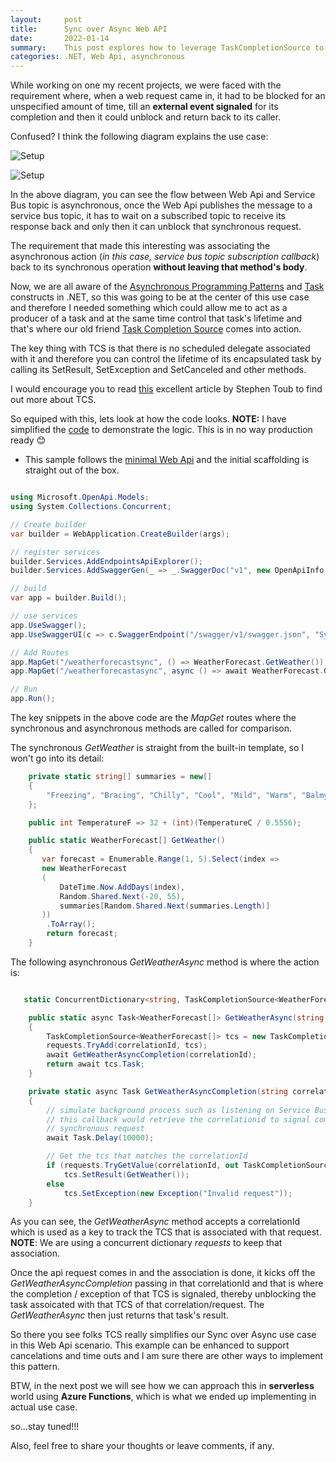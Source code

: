 ```yaml
---
layout:     post
title:      Sync over Async Web API
date:       2022-01-14
summary:    This post explores how to leverage TaskCompletionSource to control the lifetime of a Web API request.
categories: .NET, Web Api, asynchronous 
---
```


While working on one my recent projects, we were faced with the requirement where, when a web request came in, it had to be blocked for an unspecified amount of time, till an **external event signaled** for its completion and then it could unblock and return back to its caller. 


Confused? I think the following diagram explains the use case:


![Setup]({{site.url}}/images/sync-over-sync.png)

![Setup]({{site.url}}/images/sync.png)

In the above diagram, you can see the flow between Web Api and Service Bus topic is asynchronous, once the Web Api publishes the message to a service bus topic, it has to wait on a subscribed topic to receive its response back and only then it can unblock that synchronous request.  


The requirement that made this interesting was associating the asynchronous action (*in this case, service bus topic subscription callback*) back to its synchronous operation **without leaving that method's body**.


Now, we are all aware of the [Asynchronous Programming Patterns](https://docs.microsoft.com/en-us/dotnet/standard/asynchronous-programming-patterns/) and [Task](https://docs.microsoft.com/en-us/dotnet/api/system.threading.tasks.task?view=net-6.0) constructs in .NET, so this was going to be at the center of this use case and therefore I needed something which could allow me to act as a producer of a task and at the same time control that task's lifetime and that's where our old friend [Task Completion Source](https://docs.microsoft.com/en-us/dotnet/api/system.threading.tasks.taskcompletionsource?view=net-6.0) comes into action.


The key thing with TCS is that there is no scheduled delegate associated with it and therefore you can control the lifetime of its encapsulated task by calling its SetResult, SetException and SetCanceled and other methods. 


I would encourage you to read [this](https://devblogs.microsoft.com/pfxteam/the-nature-of-taskcompletionsourcetresult/) excellent article by Stephen Toub to find out more about TCS. 


So equiped with this, lets look at how the code looks. **NOTE:** I have simplified the [code](https://github.com/AdiThakker/SyncOverAsync) to demonstrate the logic. This is in no way production ready 😊


- This sample follows the [minimal Web Api](https://docs.microsoft.com/en-us/aspnet/core/fundamentals/minimal-apis?view=aspnetcore-6.0) and the initial scaffolding is straight out of the box. 

~~~csharp

using Microsoft.OpenApi.Models;
using System.Collections.Concurrent;

// Create builder
var builder = WebApplication.CreateBuilder(args);

// register services
builder.Services.AddEndpointsApiExplorer();
builder.Services.AddSwaggerGen(_ => _.SwaggerDoc("v1", new OpenApiInfo { Title = "Sync Over Async API", Description = "Example showing use of TCS to control task completion", Version = "v1" }));

// build
var app = builder.Build();

// use services
app.UseSwagger();
app.UseSwaggerUI(c => c.SwaggerEndpoint("/swagger/v1/swagger.json", "Sync Over Async API V1"));

// Add Routes
app.MapGet("/weatherforecastsync", () => WeatherForecast.GetWeather());
app.MapGet("/weatherforecastasync", async () => await WeatherForecast.GetWeatherAsync(Random.Shared.Next(int.MaxValue).ToString()));

// Run
app.Run();

~~~

The key snippets in the above code are the *MapGet* routes where the synchronous and asynchronous methods are called for comparison.

The synchronous *GetWeather* is straight from the built-in template, so I won't go into its detail:

~~~csharp
    private static string[] summaries = new[]
    {
        "Freezing", "Bracing", "Chilly", "Cool", "Mild", "Warm", "Balmy", "Hot", "Sweltering", "Scorching"
    };

    public int TemperatureF => 32 + (int)(TemperatureC / 0.5556);

    public static WeatherForecast[] GetWeather()
    {
       var forecast = Enumerable.Range(1, 5).Select(index =>
       new WeatherForecast
       (
           DateTime.Now.AddDays(index),
           Random.Shared.Next(-20, 55),
           summaries[Random.Shared.Next(summaries.Length)]
       ))
        .ToArray();
        return forecast;
    }
~~~

The following asynchronous *GetWeatherAsync* method is where the action is:

~~~csharp

   static ConcurrentDictionary<string, TaskCompletionSource<WeatherForecast[]>> requests = new ConcurrentDictionary<string, TaskCompletionSource<WeatherForecast[]>>();

    public static async Task<WeatherForecast[]> GetWeatherAsync(string correlationId)
    {
        TaskCompletionSource<WeatherForecast[]> tcs = new TaskCompletionSource<WeatherForecast[]>(correlationId);
        requests.TryAdd(correlationId, tcs);
        await GetWeatherAsyncCompletion(correlationId);
        return await tcs.Task;
    }

    private static async Task GetWeatherAsyncCompletion(string correlationId)
    {
        // simulate background process such as listening on Service Bus topic / external call back, etc.
        // this callback would retrieve the correlationid to signal completion of asynchronous task associated to the 
        // synchronous request
        await Task.Delay(10000);

        // Get the tcs that matches the correlationId
        if (requests.TryGetValue(correlationId, out TaskCompletionSource<WeatherForecast[]> tcs))
            tcs.SetResult(GetWeather());
        else
            tcs.SetException(new Exception("Invalid request"));
    }

~~~

As you can see, the *GetWeatherAsync* method accepts a correlationId which is used as a key to track the TCS that is associated with that request. **NOTE**: We are using a concurrent dictionary *requests* to keep that association.

Once the api request comes in and the association is done, it kicks off the *GetWeatherAsyncCompletion* passing in that correlationId and that is where the completion / exception of that TCS is signaled, thereby unblocking the task assoicated with that TCS of that correlation/request. The *GetWeatherAsync* then just returns that task's result. 

So there you see folks TCS really simplifies our Sync over Async use case in this Web Api scenario. This example can be enhanced to support cancelations and  time outs and I am sure there are other ways to implement this pattern. 

BTW, in the next post we will see how we can approach this in **serverless** world using **Azure Functions**, which is what we ended up implementing in actual use case.

so...stay tuned!!!

Also, feel free to share your thoughts or leave comments, if any.




